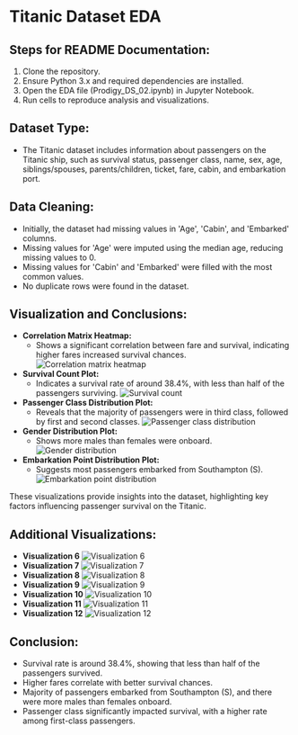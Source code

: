 # Titanic Dataset EDA

## Steps for README Documentation:
1. Clone the repository.
2. Ensure Python 3.x and required dependencies are installed.
3. Open the EDA file (Prodigy_DS_02.ipynb) in Jupyter Notebook.
4. Run cells to reproduce analysis and visualizations.

## Dataset Type:
- The Titanic dataset includes information about passengers on the Titanic ship, such as survival status, passenger class, name, sex, age, siblings/spouses, parents/children, ticket, fare, cabin, and embarkation port.

## Data Cleaning:
- Initially, the dataset had missing values in 'Age', 'Cabin', and 'Embarked' columns.
- Missing values for 'Age' were imputed using the median age, reducing missing values to 0.
- Missing values for 'Cabin' and 'Embarked' were filled with the most common values.
- No duplicate rows were found in the dataset.

## Visualization and Conclusions:
- **Correlation Matrix Heatmap:**
  - Shows a significant correlation between fare and survival, indicating higher fares increased survival chances.
  ![Correlation matrix heatmap](https://github.com/AnshPandey74/Prodigy_DS_02/raw/f6e8a6a49f6b3d180322a2cd5241e69b6cf6ff3c/screenshots/1.png)
- **Survival Count Plot:**
  - Indicates a survival rate of around 38.4%, with less than half of the passengers surviving.
  ![Survival count](https://github.com/AnshPandey74/Prodigy_DS_02/raw/f6e8a6a49f6b3d180322a2cd5241e69b6cf6ff3c/screenshots/2.png)
- **Passenger Class Distribution Plot:**
  - Reveals that the majority of passengers were in third class, followed by first and second classes.
  ![Passenger class distribution](https://github.com/AnshPandey74/Prodigy_DS_02/raw/f6e8a6a49f6b3d180322a2cd5241e69b6cf6ff3c/screenshots/3.png)
- **Gender Distribution Plot:**
  - Shows more males than females were onboard.
  ![Gender distribution](https://github.com/AnshPandey74/Prodigy_DS_02/raw/f6e8a6a49f6b3d180322a2cd5241e69b6cf6ff3c/screenshots/4.png)
- **Embarkation Point Distribution Plot:**
  - Suggests most passengers embarked from Southampton (S).
  ![Embarkation point distribution](https://github.com/AnshPandey74/Prodigy_DS_02/raw/f6e8a6a49f6b3d180322a2cd5241e69b6cf6ff3c/screenshots/5.png)

These visualizations provide insights into the dataset, highlighting key factors influencing passenger survival on the Titanic.

## Additional Visualizations:
- **Visualization 6**
  ![Visualization 6](https://github.com/AnshPandey74/Prodigy_DS_02/raw/f6e8a6a49f6b3d180322a2cd5241e69b6cf6ff3c/screenshots/6.png)
- **Visualization 7**
  ![Visualization 7](https://github.com/AnshPandey74/Prodigy_DS_02/raw/f6e8a6a49f6b3d180322a2cd5241e69b6cf6ff3c/screenshots/7.png)
- **Visualization 8**
  ![Visualization 8](https://github.com/AnshPandey74/Prodigy_DS_02/raw/f6e8a6a49f6b3d180322a2cd5241e69b6cf6ff3c/screenshots/8.png)
- **Visualization 9**
  ![Visualization 9](https://github.com/AnshPandey74/Prodigy_DS_02/raw/f6e8a6a49f6b3d180322a2cd5241e69b6cf6ff3c/screenshots/9.png)
- **Visualization 10**
  ![Visualization 10](https://github.com/AnshPandey74/Prodigy_DS_02/raw/f6e8a6a49f6b3d180322a2cd5241e69b6cf6ff3c/screenshots/10.png)
- **Visualization 11**
  ![Visualization 11](https://github.com/AnshPandey74/Prodigy_DS_02/raw/f6e8a6a49f6b3d180322a2cd5241e69b6cf6ff3c/screenshots/11.png)
- **Visualization 12**
  ![Visualization 12](https://github.com/AnshPandey74/Prodigy_DS_02/raw/f6e8a6a49f6b3d180322a2cd5241e69b6cf6ff3c/screenshots/12.png)

## Conclusion:
- Survival rate is around 38.4%, showing that less than half of the passengers survived.
- Higher fares correlate with better survival chances.
- Majority of passengers embarked from Southampton (S), and there were more males than females onboard.
- Passenger class significantly impacted survival, with a higher rate among first-class passengers.
